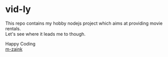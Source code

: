 # vid-ly
This repo contains my hobby nodejs project which aims at providing movie rentals.  
Let's see where it leads me to though.  

Happy Coding  
[m-zaink](https://github.com/m-zaink)
